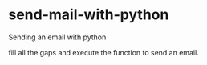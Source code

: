 # send-mail-with-python
Sending an email with python

fill all the gaps and execute the function to send an email.
